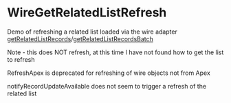 # WireGetRelatedListRefresh
Demo of refreshing a related list loaded via the wire adapter [getRelatedListRecords](https://developer.salesforce.com/docs/platform/lwc/guide/reference-wire-adapters-get-related-list-records.html)/[getRelatedListRecordsBatch](https://developer.salesforce.com/docs/platform/lwc/guide/reference-wire-adapters-get-related-list-records-batch.html)

Note - this does NOT refresh, at this time I have not found how to get the list to refresh

RefreshApex is deprecated for refreshing of wire objects not from Apex

notifyRecordUpdateAvailable does not seem to trigger a refresh of the related list

